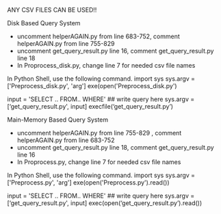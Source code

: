 ANY CSV FILES CAN BE USED!!

Disk Based Query System
- uncomment helperAGAIN.py from line 683-752, comment helperAGAIN.py from line 755-829
- uncomment get_query_result.py line 16, comment get_query_result.py line 18
- In Proprocess_disk.py, change line 7 for needed csv file names

In Python Shell, use the following command.
import sys
sys.argv = ['Preprocess_disk.py', 'arg']
exe(open('Preprocess_disk.py')

input = 'SELECT .. FROM.. WHERE' ## write query here
sys.argv = [‘get_query_result.py', input]
execfile(‘get_query_result.py’)


Main-Memory Based Query System
- uncomment helperAGAIN.py from line 755-829 , comment helperAGAIN.py from line 683-752
- uncomment get_query_result.py line 18, comment get_query_result.py line 16
- In Proprocess.py, change line 7 for needed csv file names

In Python Shell, use the following command.
import sys
sys.argv = ['Preprocess.py', 'arg']
exe(open('Preprocess.py').read())

input = 'SELECT .. FROM.. WHERE' ## write query here
sys.argv = [‘get_query_result.py', input]
exec(open(‘get_query_result.py’).read())
